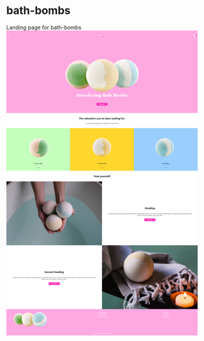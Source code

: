 # bath-bombs
 
 Landing page for bath-bombs<br />
![Screenshot of website](https://raw.githubusercontent.com/exece/bath-bombs/main/bathbombs_landing.jpg)
